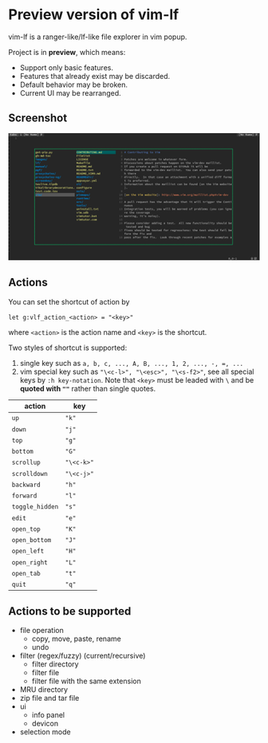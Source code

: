 # Preview version of vim-lf

vim-lf is a ranger-like/lf-like file explorer in vim popup.

Project is in **preview**, which means:
- Support only basic features.
- Features that already exist may be discarded.
- Default behavior may be broken.
- Current UI may be rearranged.

## Screenshot

![vim-lf][1]

## Actions

You can set the shortcut of action by
```vim
let g:vlf_action_<action> = "<key>"
```
where `<action>` is the action name and `<key>` is the shortcut.

Two styles of shortcut is supported:
1. single key such as `a, b, c, ..., A, B, ..., 1, 2, ..., -, =, ...`
2. vim special key such as `"\<c-l>", "\<esc>", "\<s-f2>"`, see all special keys by `:h key-notation`. Note that `<key>` must be leaded with `\` and be **quoted with `""`** rather than single quotes.

action          | key
------          | ---
`up`            | `"k"`
`down`          | `"j"`
`top`           | `"g"`
`bottom`        | `"G"`
`scrollup`      | `"\<c-k>"`
`scrolldown`    | `"\<c-j>"`
`backward`      | `"h"`
`forward`       | `"l"`
`toggle_hidden` | `"s"`
`edit`          | `"e"`
`open_top`      | `"K"`
`open_bottom`   | `"J"`
`open_left`     | `"H"`
`open_right`    | `"L"`
`open_tab`      | `"t"`
`quit`          | `"q"`

## Actions to be supported
- file operation
  - copy, move, paste, rename
  - undo
- filter (regex/fuzzy) (current/recursive)
  - filter directory
  - filter file
  - filter file with the same extension
- MRU directory
- zip file and tar file
- ui
  - info panel
  - devicon
- selection mode


[1]: https://github.com/ZhiyuanLck/images/blob/master/vim-lf/vim-lf.png
